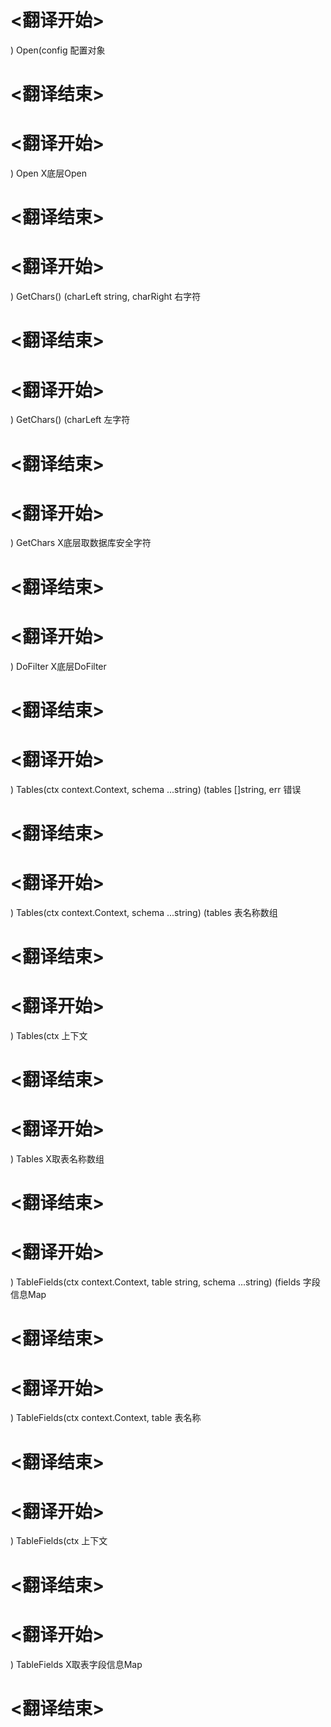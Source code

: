 
# <翻译开始>
) Open(config
配置对象
# <翻译结束>

# <翻译开始>
) Open
X底层Open
# <翻译结束>

# <翻译开始>
) GetChars() (charLeft string, charRight
右字符
# <翻译结束>

# <翻译开始>
) GetChars() (charLeft
左字符
# <翻译结束>

# <翻译开始>
) GetChars
X底层取数据库安全字符
# <翻译结束>

# <翻译开始>
) DoFilter
X底层DoFilter
# <翻译结束>

# <翻译开始>
) Tables(ctx context.Context, schema ...string) (tables []string, err
错误
# <翻译结束>

# <翻译开始>
) Tables(ctx context.Context, schema ...string) (tables
表名称数组
# <翻译结束>

# <翻译开始>
) Tables(ctx
上下文
# <翻译结束>

# <翻译开始>
) Tables
X取表名称数组
# <翻译结束>

# <翻译开始>
) TableFields(ctx context.Context, table string, schema ...string) (fields
字段信息Map
# <翻译结束>

# <翻译开始>
) TableFields(ctx context.Context, table
表名称
# <翻译结束>

# <翻译开始>
) TableFields(ctx
上下文
# <翻译结束>

# <翻译开始>
) TableFields
X取表字段信息Map
# <翻译结束>
